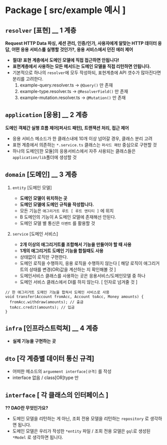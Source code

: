 # Package [ src/example 예시 ]

## `resolver` [표현] \_\_ 1 계층

**Request HTTP Data 파싱, 세션 관리, 인증/인가, 사용자에게 알맞는 HTTP 데이터 응답, 어떤 응용 서비스를 실행할 것인가?, 응용 서비스에서 던진 에러 제어**

- **절대! 표현 계층에서 도메인 모델에 직접 접근하면 안됩니다!**
- **표현계층에서 사용하는 모든 메서드는 도메인 모델을 직접 리턴하면 안됩니다.**
- 기본적으로 하나의 `resolver`에 모두 작성하되, 표현계층에 API 갯수가 많아진다면 분리를 고려한다.
  1. example-query.resolver.ts -> `@Query()` 만 존재
  2. example-type.resolver.ts -> `@ResolverField()` 만 존재
  3. example-mutation.resolver.ts -> `@Mutation()` 만 존재

## `application` [응용] \_\_ 2 계층

**도메인 객체간 실행 흐름 제어[퍼사드 패턴], 트랜잭션 처리, 접근 제어**

- 응용 서비스 메소드가 한 클래스내에 10개 이상 넘어갈 경우, 클래스 분리 고려
- 표현 계층에서 의존하는 `*.service.ts` 클래스는 `퍼사드 패턴` 중심으로 구현할 것
- 하나의 도메인[한 모듈]의 응용서비스에서 자주 사용되는 클래스들은 `application/lib`폴더에 생성할 것

## `domain` [도메인] \_\_ 3 계층

1.  `entity` [도메인 모델]

    - **도메인 모델이 위치하는 곳**
    - **도메인 모델에 도메인 규칙을 작성합니다.**
    - 모든 기능은 `애그리거트 루트 [ 루트 엔티티 ]` 에 위치
    - B 도메인의 기능이 A 도메인 모델에 존재해선 안된다.
    - 도메인 모델 별 통신은 `이벤트` 를 활용할 것

2.  `service` [도메인 서비스]

    - **2개 이상의 애그리거트를 조합해서 기능을 만들어야 할 때 사용**
    - **1개의 애그리거트 도메인 기능을 합칠때도 사용**
    - 상태없이 로직만 구현한다.
    - 도메인 로직을 수행하지, 응용 로직을 수행하지 않는다 [ 해당 로직이 애그리거트의 상태를 변경(OR)값을 계산하는 지 확인해볼 것 ]
    - 도메인서비스 클래스를 사용하는 곳은 응용서비스/도메인모델 중 하나
    - 도메인 서비스 클래스에서 DI를 하지 않는다. [ 인자로 넘겨줄 것 ]

```
// 한 애그리거트 도메인 기능을 합쳐서 도메인 서비스로 사용
void transfer(Account fromAcc, Account toAcc, Money amounts) {
  fromAcc.withdraw(amounts); // 출금
  toAcc.credit(amounts); // 입금
}
```

## `infra` [인프라스트럭쳐] \_\_ 4 계층

- **실제 기능을 구현하는 곳**

## `dto` [각 계층별 데이터 통신 규격]

- 어떠한 메소드의 `arguement interface[규격]` 를 작성
- interface 없음 / class[OR]type 만

## `interface` [ 각 클래스의 인터페이스 ]

**?? DAO란 무엇인가요?**

- 도메인 모델을 리턴하는 게 아닌, 조회 전용 모델을 리턴하는 `repository` 로 생각하면 됩니다.
- 도메인 모델은 우리가 작성한 `*entity` 파일 / 조회 전용 모델은 `gql`로 생성된 `*Model` 로 생각하면 됩니다.
